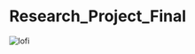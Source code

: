 # Research_Project_Final
![lofi](https://github.com/user-attachments/assets/00db6856-cc46-4b9b-8f0e-448ebc2dc525)
